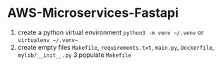 # AWS-Microservices-Fastapi

1. create a python virtual environment `python3 -m venv ~/.venv` or `virtualenv ~/.venv~`
2. create empty files `Makefile`, `requirements.txt`, `main.py`, `Dockerfile`, `mylib/__init__.py`
3.populate `Makefile`